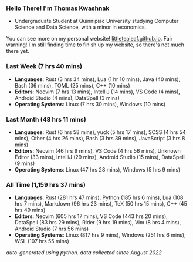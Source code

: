 
### Hello There! I'm Thomas Kwashnak

- Undergraduate Student at Quinnipiac University studying Computer Science and Data Science, with a minor in economics.

You can see more on my personal website! [littletealeaf.github.io](https://littletealeaf.github.io). Fair warning! I'm still finding time to finish up my website, so there's not much there yet.

### Last Week (7 hrs 40 mins)
- **Languages**: Rust (3 hrs 34 mins), Lua (1 hr 10 mins), Java (40 mins), Bash (36 mins), TOML (25 mins), C++ (10 mins)
- **Editors**: Neovim (7 hrs 13 mins), IntelliJ (14 mins), VS Code (4 mins), Android Studio (4 mins), DataSpell (3 mins)
- **Operating Systems**: Linux (7 hrs 30 mins), Windows (10 mins)
    
### Last Month (48 hrs 11 mins)
- **Languages**: Rust (6 hrs 58 mins), yuck (5 hrs 17 mins), SCSS (4 hrs 54 mins), Other (4 hrs 26 mins), Bash (3 hrs 39 mins), JavaScript (3 hrs 8 mins)
- **Editors**: Neovim (46 hrs 9 mins), VS Code (4 hrs 56 mins), Unknown Editor (33 mins), IntelliJ (29 mins), Android Studio (15 mins), DataSpell (9 mins)
- **Operating Systems**: Linux (47 hrs 28 mins), Windows (5 hrs 9 mins)
    
### All Time (1,159 hrs 37 mins)
- **Languages**: Rust (281 hrs 47 mins), Python (185 hrs 6 mins), Lua (108 hrs 7 mins), Markdown (96 hrs 23 mins), TeX (50 hrs 15 mins), C++ (45 hrs 49 mins)
- **Editors**: Neovim (605 hrs 17 mins), VS Code (443 hrs 20 mins), DataSpell (83 hrs 29 mins), Rider (9 hrs 19 mins), Vim (8 hrs 4 mins), Android Studio (7 hrs 56 mins)
- **Operating Systems**: Linux (817 hrs 9 mins), Windows (251 hrs 6 mins), WSL (107 hrs 55 mins)
    

*auto-generated using python. data collected since August 2022*
